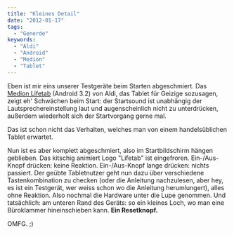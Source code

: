 ```yaml
---
title: "Kleines Detail"
date: "2012-01-17"
tags:
  - "Generde"
keywords:
  - "Aldi"
  - "Android"
  - "Medion"
  - "Tablet"
---
```


Eben ist mir eins unserer Testgeräte beim Starten abgeschmiert. Das [Medion Lifetab](http://aldi.medion.com/lifetab/nord/?refPage=landingpage) (Android 3.2) von Aldi, das Tablet für Geizige sozusagen, zeigt eh' Schwächen beim Start: der Startsound ist unabhängig der Lautsprechereinstellung laut und augenscheinlich nicht zu unterdrücken, außerdem wiederholt sich der Startvorgang gerne mal.

Das ist schon nicht das Verhalten, welches man von einem handelsüblichen Tablet erwartet.

Nun ist es aber komplett abgeschmiert, also im Startbildschirm hängen geblieben. Das kitschig animiert Logo "Lifetab" ist eingefroren. Ein-/Aus-Knopf drücken: keine Reaktion. Ein-/Aus-Knopf lange drücken: nichts passiert. Der geübte Tabletnutzer geht nun dazu über verschiedene Tastenkombination zu checken (oder die Anleitung nachzulesen, aber hey, es ist ein Testgerät, wer weiss schon wo die Anleitung herumlungert), alles ohne Reaktion. Also nochmal die Hardware unter die Lupe genommen. Und tatsächlich: am unteren Rand des Geräts: so ein kleines Loch, wo man eine Büroklammer hineinschieben kann. **Ein Resetknopf.**

OMFG. ;)
